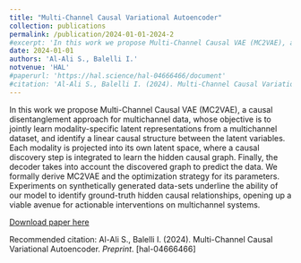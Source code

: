```yaml
---
title: "Multi-Channel Causal Variational Autoencoder"
collection: publications
permalink: /publication/2024-01-01-2024-2
#excerpt: 'In this work we propose Multi-Channel Causal VAE (MC2VAE), a causal disentanglement approach for multichannel data, whose objective is to jointly learn modality-specific latent representations from a multichannel dataset, and identify a linear causal structure between the latent variables. Each modality is projected into its own latent space, where a causal discovery step is integrated to learn the hidden causal graph. Finally, the decoder takes into account the discovered graph to predict the data. We formally derive MC2VAE and the optimization strategy for its parameters. Experiments on synthetically generated data-sets underline the ability of our model to identify ground-truth hidden causal relationships, opening up a viable avenue for actionable interventions on multichannel systems.'
date: 2024-01-01
authors: 'Al-Ali S., Balelli I.'
notvenue: 'HAL'
#paperurl: 'https://hal.science/hal-04666466/document'
#citation: 'Al-Ali S., Balelli I. (2024). Multi-Channel Causal Variational Autoencoder.'
---
```

In this work we propose Multi-Channel Causal VAE (MC2VAE), a causal disentanglement approach for multichannel data, whose objective is to jointly learn modality-specific latent representations from a multichannel dataset, and identify a linear causal structure between the latent variables. Each modality is projected into its own latent space, where a causal discovery step is integrated to learn the hidden causal graph. Finally, the decoder takes into account the discovered graph to predict the data. We formally derive MC2VAE and the optimization strategy for its parameters. Experiments on synthetically generated data-sets underline the ability of our model to identify ground-truth hidden causal relationships, opening up a viable avenue for actionable interventions on multichannel systems.

[Download paper here](https://hal.science/hal-04666466/document)

Recommended citation: Al-Ali S., Balelli I. (2024). Multi-Channel Causal Variational Autoencoder. <i>Preprint</i>. [hal-04666466]
